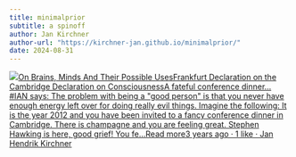 ```yaml
---
title: minimalprior
subtitle: a spinoff
author: Jan Kirchner
author-url: "https://kirchner-jan.github.io/minimalprior/"
date: 2024-08-31
---
```


[![](https://substackcdn.com/image/fetch/w_56,c_limit,f_auto,q_auto:good,fl_progressive:steep/https%3A%2F%2Fbucketeer-e05bbc84-baa3-437e-9518-adb32be77984.s3.amazonaws.com%2Fpublic%2Fimages%2F3c853a3b-98b1-478d-b392-7c3bd57af339_1280x1280.png)On Brains, Minds And Their Possible UsesFrankfurt Declaration on the Cambridge Declaration on ConsciousnessA fateful conference dinner… #IAN says: The problem with being a "good person" is that you never have enough energy left over for doing really evil things. Imagine the following: It is the year 2012 and you have been invited to a fancy conference dinner in Cambridge. There is champagne and you are feeling great. Stephen Hawking is here, good grief! You fe…Read more3 years ago · 1 like · Jan Hendrik Kirchner](https://kirchner-jan.github.io/minimalprior/posts/universalprior/frankfurt-declaration-on-the-cambridge?utm_source=substack&utm_campaign=post_embed&utm_medium=web)
